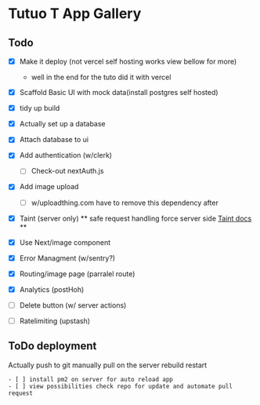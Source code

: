 # Tutuo T App Gallery

## Todo

- [x] Make it deploy (not vercel self hosting works view bellow for more)
  - well in the end for the tuto did it with vercel
- [x] Scaffold Basic UI with mock data(install postgres self hosted)
- [x] tidy up build
- [x] Actually set up a database
- [x] Attach database to ui
- [x] Add authentication (w/clerk)
  - [ ] Check-out nextAuth.js
- [x] Add image upload
  - [ ] w/uploadthing.com have to remove this dependency after
- [x] Taint (server only) ** safe request handling force server side [Taint docs ](https://nextjs.org/blog/security-nextjs-server-components-actions) **
- [x] Use Next/image component
- [x] Error Managment (w/sentry?)
- [x] Routing/image page (parralel route)
- [x] Analytics (postHoh)
- [ ] Delete button (w/ server actions)

- [ ] Ratelimiting (upstash)

## ToDo deployment

Actually push to git manually pull on the server rebuild restart

    - [ ] install pm2 on server for auto reload app
    - [ ] view possibilities check repo for update and automate pull request
